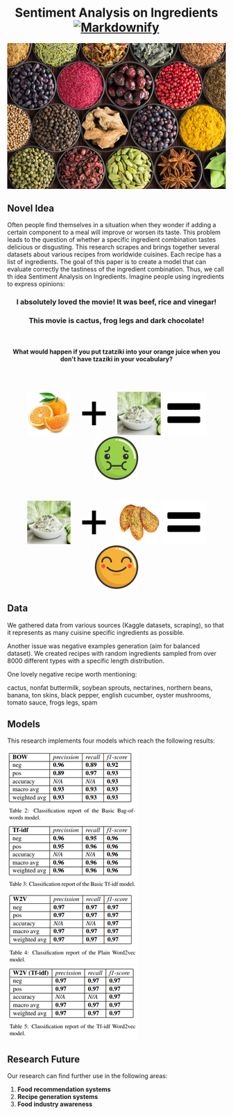 <h1 align='center'>
  Sentiment Analysis on Ingredients 
  <a href="https://github.com/sindresorhus/awesome"><img src="https://cdn.rawgit.com/sindresorhus/awesome/d7305f38d29fed78fa85652e3a63e154dd8e8829/media/badge.svg" alt="Markdownify" width='120'>
  </a>
</h1>

![Ingredients](images/Ingredients.jpg "Ingredients")

## Novel Idea
Often people find themselves in a situation when they wonder if adding a certain component to a meal will improve or worsen its taste. This problem leads to the question of whether a specific ingredient combination tastes delicious or disgusting. This research scrapes and brings together several datasets about various recipes from  worldwide cuisines. Each recipe has a list of ingredients. The goal of this paper is to create a model that can evaluate correctly the tastiness of the ingredient combination. Thus, we call th idea Sentiment Analysis on Ingredients. Imagine people using ingredients to express opinions:

<h3 align='center'>I absolutely loved the movie! It was beef, rice and vinegar!</h3>
<h3 align='center'>This movie is cactus, frog legs and dark chocolate!</h3>

</br>

<h4 align='center'>What would happen if you put tzatziki into your orange juice when you don't have tzaziki in your vocabulary?</h4>

</br>
</br>

<p align='center'>
<img src="images/orange.jpg" alt="drawing" width="100" height="100"/> <img src="images/plus.png" alt="drawing" width="100" height="100"/> <img src="images/tz.jpg" alt="drawing" width="100" height="100"/> <img src="images/equal.png" alt="drawing" width="100" height="100"/> <img src="images/sick.svg" alt="drawing" width="100" height="100"/>
</p>

</br>

<p align='center'>
<img src="images/tz.jpg" alt="drawing" width="100" height="100"/> <img src="images/plus.png" alt="drawing" width="100" height="100"/> <img src="images/garlic.png" alt="drawing" width="100" height="100"/> <img src="images/equal.png" alt="drawing" width="100" height="100"/> <img src="images/happy.svg" alt="drawing" width="100" height="100"/>
</p>

## Data
We gathered data from various sources (Kaggle datasets, scraping), so that it represents as many cuisine specific ingredients as possible.

Another issue was negative examples generation (aim for balanced dataset).
We created recipes with random ingredients sampled from over 8000 different types with a specific length distribution.

One lovely negative recipe worth mentioning:

cactus, nonfat buttermilk, soybean sprouts, nectarines, northern beans, banana, ton skins, black pepper, english cucumber, oyster mushrooms, tomato sauce, frogs legs, spam

## Models
This research implements four models which reach the following results: 

![Model](images/bow.PNG "BoW model")
![Model](images/tfidf.PNG "Tf-idf model")
![Model](images/w2v.PNG "Word2vec model")
![Model](images/w2vt.PNG "Word2vec Tf-idf model")

## Research Future
Our research can find further use in the following areas:
1. <b>Food recommendation systems</b>
2. <b>Recipe generation systems</b>
3. <b>Food industry awareness</b>
